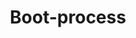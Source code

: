 ---
title: "Boot-process"
weight: 1
description: >
  Learn linux
categories: [operatingsystem]
tags: [Devops]
---